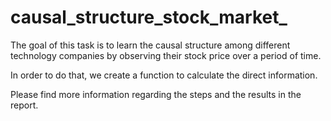 # causal_structure_stock_market_

The goal of this task is to learn the causal structure among different technology companies by observing their stock price over a period of time.

In order to do that, we create a function to calculate the direct information.

Please find more information regarding the steps and the results in the report.
